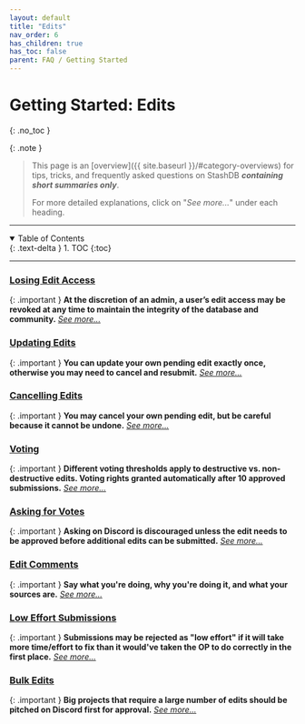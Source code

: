```yaml
---
layout: default
title: "Edits"
nav_order: 6
has_children: true
has_toc: false
parent: FAQ / Getting Started
---
```


# Getting Started: Edits
{: .no_toc }

{: .note }
>
> This page is an [overview]({{ site.baseurl }}/#category-overviews) for tips, tricks, and frequently asked questions on StashDB ***containing short summaries only***.
> 
> For more detailed explanations, click on "*See more...*" under each heading.

***

<details open markdown="block">
  <summary>
    Table of Contents
  </summary>
  {: .text-delta }
1. TOC
{:toc}
</details>

***

### [Losing Edit Access](moderation-enforcement)

{: .important }
**At the discretion of an admin, a user’s edit access may be revoked at any time to maintain the integrity of the database and community.** *[See more...](moderation-enforcement)*


### [Updating Edits](updating-edits)

{: .important }
**You can update your own pending edit exactly once, otherwise you may need to cancel and resubmit.** *[See more...](updating-edits)*


### [Cancelling Edits](cancelling-edits)

{: .important }
**You may cancel your own pending edit, but be careful because it cannot be undone.** *[See more...](cancelling-edits)*


### [Voting](voting)

{: .important }
**Different voting thresholds apply to destructive vs. non-destructive edits. Voting rights granted automatically after 10 approved submissions.** *[See more...](voting)*


### [Asking for Votes](asking-for-votes)

{: .important }
**Asking on Discord is discouraged unless the edit needs to be approved before additional edits can be submitted.** *[See more...](asking-for-votes)*


### [Edit Comments](edit-comments)

{: .important }
**Say what you're doing, why you're doing it, and what your sources are.** *[See more...](edit-comments)*


### [Low Effort Submissions](low-effort-submissions)

{: .important }
**Submissions may be rejected as "low effort" if it will take more time/effort to fix than it would've taken the OP to do correctly in the first place.** *[See more...](low-effort-submissions)*


### [Bulk Edits](bulk-edits)

{: .important }
**Big projects that require a large number of edits should be pitched on Discord first for approval.** *[See more...](bulk-edits)*
